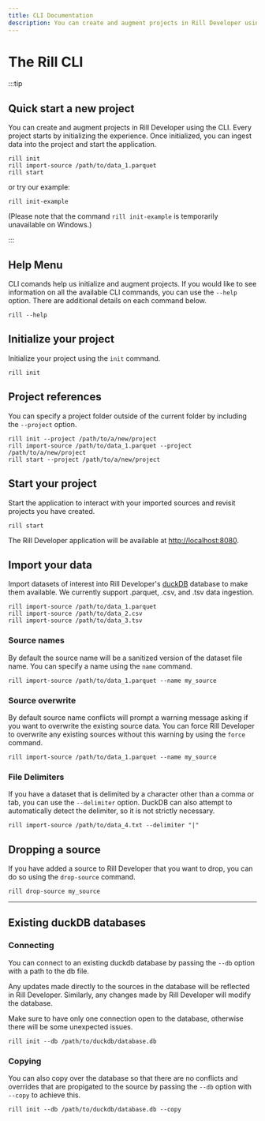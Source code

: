 ```yaml
---
title: CLI Documentation
description: You can create and augment projects in Rill Developer using the CLI.
---
```


# The Rill CLI

:::tip

## Quick start a new project
You can create and augment projects in Rill Developer using the CLI. Every project starts by initializing the experience. Once initialized, you can ingest data into the project and start the application.

```
rill init
rill import-source /path/to/data_1.parquet
rill start
```

or try our example:
```
rill init-example
```
(Please note that the command `rill init-example` is temporarily unavailable on Windows.)

:::

## Help Menu
CLI comands help us initialize and augment projects. If you would like to see information on all the available CLI commands, you can use the ```--help``` option.  There are additional details on each command below.

```
rill --help
```

## Initialize your project
Initialize your project using the ```init``` command.  

```
rill init
```

## Project references
You can specify a project folder outside of the current folder by including the `--project` option.

```
rill init --project /path/to/a/new/project
rill import-source /path/to/data_1.parquet --project /path/to/a/new/project
rill start --project /path/to/a/new/project
```

## Start your project
Start the application to interact with your imported sources and revisit projects you have created.

```
rill start
```
  
The Rill Developer application will be available at [http://localhost:8080](http://localhost:8080).

## Import your data
Import datasets of interest into Rill Developer's [duckDB](https://duckdb.org/docs/sql/introduction) database to make them available. We currently support .parquet, .csv, and .tsv data ingestion.

```
rill import-source /path/to/data_1.parquet
rill import-source /path/to/data_2.csv
rill import-source /path/to/data_3.tsv
```

### Source names
By default the source name will be a sanitized version of the dataset file name. You can specify a name using the `name` command.
  
```
rill import-source /path/to/data_1.parquet --name my_source
```

### Source overwrite
By default source name conflicts will prompt a warning message asking if you want to overwrite the existing source data. You can force Rill Developer to overwrite any existing sources without this warning by using the `force` command.
  
```
rill import-source /path/to/data_1.parquet --name my_source
```

### File Delimiters
If you have a dataset that is delimited by a character other than a comma or tab, you can use the `--delimiter` option. DuckDB can also attempt to automatically detect the delimiter, so it is not strictly necessary.

```
rill import-source /path/to/data_4.txt --delimiter "|"
```

## Dropping a source
If you have added a source to Rill Developer that you want to drop, you can do so using the `drop-source` command.

```
rill drop-source my_source
```
---
## Existing duckDB databases

### Connecting
You can connect to an existing duckdb database by passing the `--db` option with a path to the db file.

Any updates made directly to the sources in the database will be reflected in Rill Developer.  Similarly, any changes made by Rill Developer will modify the database.

Make sure to have only one connection open to the database, otherwise there will be some unexpected issues.
```
rill init --db /path/to/duckdb/database.db
```

### Copying
You can also copy over the database so that there are no conflicts and overrides that are propigated to the source by passing the `--db` option with `--copy` to achieve this.

```
rill init --db /path/to/duckdb/database.db --copy
```
